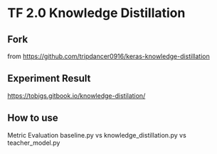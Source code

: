 # TF 2.0 Knowledge Distillation

## Fork 

from https://github.com/tripdancer0916/keras-knowledge-distillation

## Experiment Result

https://tobigs.gitbook.io/knowledge-distilation/

## How to use

Metric Evaluation baseline.py vs knowledge_distillation.py vs teacher_model.py